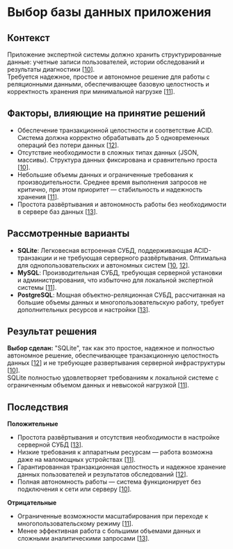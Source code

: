 # Выбор базы данных приложения

## Контекст
Приложение экспертной системы должно хранить структурированные данные: учетные записи пользователей, истории обследований и результаты диагностики [[10](./sources.md#ref10)].  
Требуется надежное, простое и автономное решение для работы с реляционными данными, обеспечивающее базовую целостность и корректность хранения при минимальной нагрузке [[11](./sources.md#ref11)].

## Факторы, влияющие на принятие решений
- Обеспечение транзакционной целостности и соответствие ACID. Система должна корректно обрабатывать до 5 одновременных операций без потери данных [[12](./sources.md#ref12)].  
- Отсутствие необходимости в сложных типах данных (JSON, массивы). Структура данных фиксирована и сравнительно проста [[10](./sources.md#ref10)].  
- Небольшие объемы данных и ограниченные требования к производительности. Среднее время выполнения запросов не критично, при этом приоритет — стабильность и надежность хранения [[11](./sources.md#ref11)].  
- Простота развёртывания и автономность работы без необходимости в сервере баз данных [[13](./sources.md#ref13)].

## Рассмотренные варианты
- **SQLite**: Легковесная встроенная СУБД, поддерживающая ACID-транзакции и не требующая серверного развёртывания. Оптимальна для однопользовательских и автономных систем [[10](./sources.md#ref10), [12](./sources.md#ref12)].  
- **MySQL**: Производительная СУБД, требующая серверной установки и администрирования, что избыточно для локальной экспертной системы [[11](./sources.md#ref11)].  
- **PostgreSQL**: Мощная объектно-реляционная СУБД, рассчитанная на большие объемы данных и многопользовательскую работу, требует дополнительных ресурсов и настройки [[13](./sources.md#ref13)].

## Результат решения
**Выбор сделан:** "SQLite", так как это простое, надежное и полностью автономное решение, обеспечивающее транзакционную целостность данных [[12](./sources.md#ref12)] и не требующее развертывания серверной инфраструктуры [[10](./sources.md#ref10)].  
SQLite полностью удовлетворяет требованиям к локальной системе с ограниченным объемом данных и невысокой нагрузкой [[11](./sources.md#ref11)].

## Последствия

**Положительные**

- Простота развёртывания и отсутствия необходимости в настройке серверной СУБД [[13](./sources.md#ref13)].  
- Низкие требования к аппаратным ресурсам — работа возможна даже на маломощных устройствах [[11](./sources.md#ref11)].  
- Гарантированная транзакционная целостность и надежное хранение данных пользователей и результатов обследований [[12](./sources.md#ref12)].  
- Полная автономность работы — система функционирует без подключения к сети или серверу [[10](./sources.md#ref10)].  

**Отрицательные**

- Ограниченные возможности масштабирования при переходе к многопользовательскому режиму [[11](./sources.md#ref11)].  
- Менее эффективная работа с большими объемами данных и сложными аналитическими запросами [[13](./sources.md#ref13)].